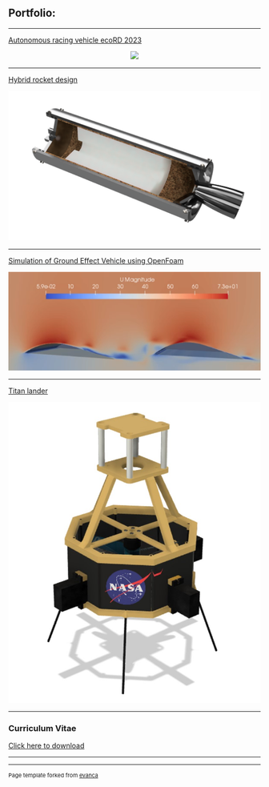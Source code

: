 ## Portfolio:

---

[Autonomous racing vehicle ecoRD 2023](/ecoRD2023)
<div style="text-align:center">
<img src="images/car_smoke.jpg?raw=true"/>
</div>

---

[Hybrid rocket design](/hybrid_engine)
<div style="text-align:center">
<img src="images/hybrid_see_through.png"/>
</div>

---
[Simulation of Ground Effect Vehicle using OpenFoam](/CFD_project)
<div style="text-align:center">
<img  src="images/cfd_thumbnail.png"/>
</div>

---
[Titan lander](/titan_lander_page)
<div style="text-align:center">
<img src="images/render_lander.jpg?raw=true"/>
</div>

---

### Curriculum Vitae

[Click here to download](/pdf/CV_webpage.pdf)

---
---
<p style="font-size:11px">Page template forked from <a href="https://github.com/evanca/quick-portfolio">evanca</a></p>
<!-- Remove above link if you don't want to attibute -->
